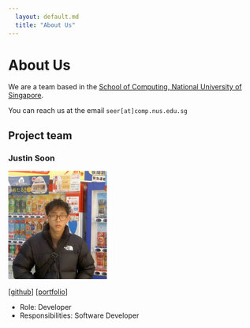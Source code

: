 ```yaml
---
  layout: default.md
  title: "About Us"
---
```


# About Us

We are a team based in the [School of Computing, National University of Singapore](http://www.comp.nus.edu.sg).

You can reach us at the email `seer[at]comp.nus.edu.sg`

## Project team

### Justin Soon

<img src="images/jsjk112344.png" width="200px">


[[github](https://github.com/jsjk112344)]
[[portfolio](team/jsjk112344.md)]

* Role: Developer
* Responsibilities: Software Developer
